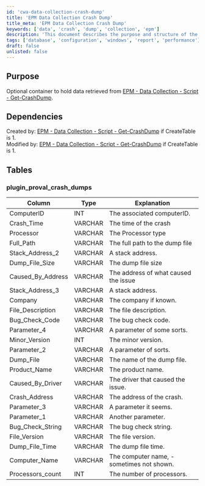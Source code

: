 ```yaml
---
id: 'cwa-data-collection-crash-dump'
title: 'EPM Data Collection Crash Dump'
title_meta: 'EPM Data Collection Crash Dump'
keywords: ['data', 'crash', 'dump', 'collection', 'epm']
description: 'This document describes the purpose and structure of the optional container for holding data retrieved from the EPM Data Collection script for crash dumps. It includes details on dependencies and the structure of the associated database table, plugin_proval_crash_dumps, including column types and explanations.'
tags: ['database', 'configuration', 'windows', 'report', 'performance']
draft: false
unlisted: false
---
```

## Purpose

Optional container to hold data retrieved from [EPM - Data Collection - Script - Get-CrashDump](https://proval.itglue.com/DOC-5078775-11956458).

## Dependencies

Created by: [EPM - Data Collection - Script - Get-CrashDump](https://proval.itglue.com/DOC-5078775-11956458) if CreateTable is 1.  
Modified by: [EPM - Data Collection - Script - Get-CrashDump](https://proval.itglue.com/DOC-5078775-11956458) if CreateTable is 1.

## Tables

### plugin_proval_crash_dumps

| Column                 | Type    | Explanation                                    |
|-----------------------|---------|------------------------------------------------|
| ComputerID            | INT     | The associated computerID.                     |
| Crash_Time            | VARCHAR | The time of the crash                          |
| Processor             | VARCHAR | The Processor type                             |
| Full_Path             | VARCHAR | The full path to the dump file                |
| Stack_Address_2       | VARCHAR | A stack address.                               |
| Dump_File_Size        | VARCHAR | The dump file size                            |
| Caused_By_Address     | VARCHAR | The address of what caused the issue          |
| Stack_Address_3       | VARCHAR | A stack address.                               |
| Company               | VARCHAR | The company if known.                         |
| File_Description      | VARCHAR | The file description.                          |
| Bug_Check_Code        | VARCHAR | The bug check code.                           |
| Parameter_4           | VARCHAR | A parameter of some sorts.                     |
| Minor_Version         | INT     | The minor version.                            |
| Parameter_2           | VARCHAR | A parameter of sorts.                         |
| Dump_File             | VARCHAR | The name of the dump file.                    |
| Product_Name          | VARCHAR | The product name.                             |
| Caused_By_Driver      | VARCHAR | The driver that caused the issue.             |
| Crash_Address         | VARCHAR | The address of the crash.                     |
| Parameter_3           | VARCHAR | A parameter it seems.                         |
| Parameter_1           | VARCHAR | Another parameter.                            |
| Bug_Check_String      | VARCHAR | The bug check string.                         |
| File_Version          | VARCHAR | The file version.                             |
| Dump_File_Time        | VARCHAR | The dump file time.                           |
| Computer_Name         | VARCHAR | The computer name, - sometimes not shown.     |
| Processors_count      | INT     | The number of processors.                      |


